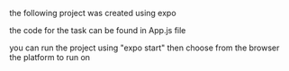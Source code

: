 the following project was created using expo 

the code for the task can be found in App.js file

you can run the project using "expo start" then choose from the browser the platform to run on 